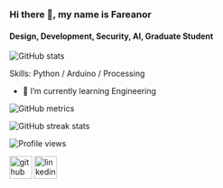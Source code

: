 ### Hi there 👋, my name is Fareanor
#### Design, Development, Security, AI, Graduate Student


![GitHub stats](https://github-readme-stats.vercel.app/api?username=fareanor3&show_icons=true&count_private=true)  


Skills: Python / Arduino / Processing

- 🌱 I’m currently learning Engineering 


![GitHub metrics](https://metrics.lecoq.io/fareanor3)  

![GitHub streak stats](https://github-readme-streak-stats.herokuapp.com/?user=fareanor3)  

![Profile views](https://gpvc.arturio.dev/fareanor3)  

[<img src='https://cdn.jsdelivr.net/npm/simple-icons@3.0.1/icons/github.svg' alt='github' height='40'>](https://github.com/fareanor3)  [<img src='https://cdn.jsdelivr.net/npm/simple-icons@3.0.1/icons/linkedin.svg' alt='linkedin' height='40'>](https://www.linkedin.com/in/gabriel-nierat-05816320a/) 
